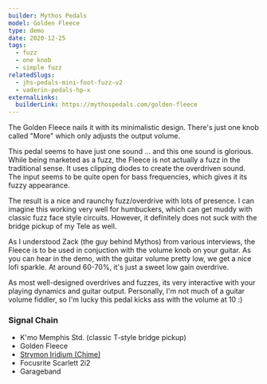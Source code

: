 ```yaml
---
builder: Mythos Pedals
model: Golden Fleece
type: demo
date: 2020-12-25
tags:
  - fuzz
  - one knob
  - simple fuzz
relatedSlugs:
  - jhs-pedals-mini-foot-fuzz-v2
  - vaderin-pedals-hp-x
externalLinks:
  builderLink: https://mythospedals.com/golden-fleece
---
```


The Golden Fleece nails it with its minimalistic design. There's just one knob called "More" which only adjusts the output volume.

This pedal seems to have just one sound ... and this one sound is glorious. While being marketed as a fuzz, the Fleece is not actually a fuzz in the traditional sense. It uses clipping diodes to create the overdriven sound. The input seems to be quite open for bass frequencies, which gives it its fuzzy appearance.

The result is a nice and raunchy fuzz/overdrive with lots of presence. I can imagine this working very well for humbuckers, which can get muddy with classic fuzz face style circuits. However, it definitely does not suck with the bridge pickup of my Tele as well.

As I understood Zack (the guy behind Mythos) from various interviews, the Fleece is to be used in conjuction with the volume knob on your guitar. As you can hear in the demo, with the guitar volume pretty low, we get a nice lofi sparkle. At around 60-70%, it's just a sweet low gain overdrive.

As most well-designed overdrives and fuzzes, its very interactive with your playing dynamics and guitar output. Personally, I'm not much of a guitar volume fiddler, so I'm lucky this pedal kicks ass with the volume at 10 :)

### Signal Chain

- K'mo Memphis Std. (classic T-style bridge pickup)
- Golden Fleece
- [Strymon Iridium (Chime)](/demos/strymon-iridium)
- Focusrite Scarlett 2i2
- Garageband
